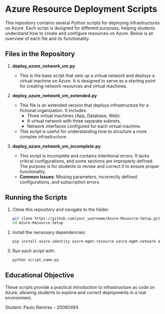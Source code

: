 # Azure Resource Deployment Scripts

This repository contains several Python scripts for deploying infrastructures on Azure. Each script is designed for different purposes, helping students understand how to create and configure resources on Azure. Below is an overview of each file and its functionality.

## Files in the Repository

1. **deploy_azure_network_vm.py**
   - This is the base script that sets up a virtual network and deploys a virtual machine on Azure. It is designed to serve as a starting point for creating network resources and virtual machines.

2. **deploy_azure_network_vm_extended.py**
   - This file is an extended version that deploys infrastructure for a fictional organization. It includes:
     - Three virtual machines (App, Database, Web).
     - A virtual network with three separate subnets.
     - Network interfaces configured for each virtual machine.
   - This script is useful for understanding how to structure a more complex infrastructure.

3. **deploy_azure_network_vm_incomplete.py**
   - This script is incomplete and contains intentional errors. It lacks critical configurations, and some sections are improperly defined. The purpose is for students to review and correct it to ensure proper functionality.
   - **Common Issues**: Missing parameters, incorrectly defined configurations, and subscription errors.

## Running the Scripts

1. Clone this repository and navigate to the folder:
   ```bash
   git clone https://github.com/your_username/Azure-Resource-Setup.git
   cd Azure-Resource-Setup
   ```

2. Install the necessary dependencies:
   ```bash
   pip install azure-identity azure-mgmt-resource azure-mgmt-network azure-mgmt-compute
   ```

3. Run each script with:
   ```bash
   python script_name.py
   ```

## Educational Objective

These scripts provide a practical introduction to infrastructure as code on Azure, allowing students to explore and correct deployments in a real environment.

Student:
Paulo Ramires - 20060484
